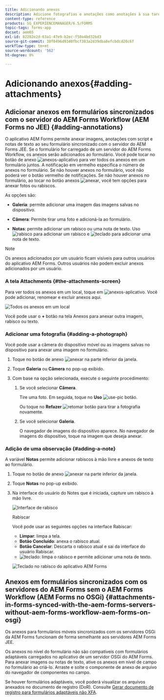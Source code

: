 ```yaml
---
title: Adicionando anexos
description: Adicione fotografias e anotações como anotações à sua tarefa no aplicativo AEM Forms
content-type: reference
products: SG_EXPERIENCEMANAGER/6.5/FORMS
topic-tags: forms-app
docset: aem65
exl-id: 82282e2d-63a1-47e9-b2ec-f50a4bd32bd3
source-git-commit: 38f0496d9340fbcf383a2d39dba8efcbdcd20c6f
workflow-type: tm+mt
source-wordcount: '562'
ht-degree: 0%

---
```


# Adicionando anexos{#adding-attachments}

## Adicionar anexos em formulários sincronizados com o servidor do AEM Forms Workflow (AEM Forms no JEE) {#adding-annotations}

O aplicativo AEM Forms permite anexar imagens, anotações com script e notas de texto ao seu formulário sincronizado com o servidor do AEM Forms JEE. Se o formulário for carregado de um servidor do AEM Forms Workflow, os anexos serão adicionados ao formulário. Você pode tocar no botão de anexo ![anexos-aplicativo](assets/attachments-app.png) para ver todos os anexos em um formulário juntos. A notificação em vermelho especifica o número de anexos no formulário. Se não houver anexos no formulário, você não poderá ver o botão vermelho de notificações. Se não houver anexos no formulário, ao tocar no botão anexos ![anexar](assets/attch.png), você tem opções para anexar fotos ou rabiscos.

As opções são:

* **Galeria**: permite adicionar uma imagem das imagens salvas no dispositivo.

* **Câmera**: Permite tirar uma foto e adicioná-la ao formulário.

* **Notas**: permite adicionar um rabisco ou uma nota de texto. Uso ![rabisco](assets/scribble.png) para adicionar um rabisco e ![teclado](assets/keyboard.png) para adicionar uma nota de texto.

>[!NOTE]
>
>Os anexos adicionados por um usuário ficam visíveis para outros usuários do aplicativo AEM Forms. Outros usuários não podem excluir anexos adicionados por um usuário.
>

### A tela Attachments {#the-attachments-screen}

Para ver todos os anexos em um local, toque em ![anexos-aplicativo](assets/attachments-app.png). Você pode adicionar, renomear e excluir anexos aqui.

![Todos os anexos em um local](assets/attachments-screen.png)

Você pode usar o **+** botão na tela Anexos para anexar outra imagem, rabisco ou texto.

### Adicionar uma fotografia {#adding-a-photograph}

Você pode usar a câmera do dispositivo móvel ou as imagens salvas no dispositivo para anexar uma imagem no formulário.

1. Toque no botão de anexo ![anexar](assets/attch.png) na parte inferior da janela.
1. Toque **Galeria** ou **Câmera** no pop-up exibido.
1. Com base na opção selecionada, execute o seguinte procedimento:

   1. Se você selecionar **Câmera**.

      Tire uma foto. Em seguida, toque no **Uso** ![use-pic](assets/use-pic.png) botão.

      Ou toque no **Refazer** ![retomar](assets/retake.png) botão para tirar a fotografia novamente.

   1. Se você selecionar **Galeria**.

      O navegador de imagens do dispositivo aparece. No navegador de imagens do dispositivo, toque na imagem que deseja anexar.

### Adição de uma observação {#adding-a-note}

A variável **Notas** permite adicionar rabiscos à mão livre e anexos de texto ao formulário.

1. Toque no botão de anexo ![anexar](assets/attch.png) na parte inferior da janela.
1. Toque **Notas** no pop-up exibido.
1. Na interface do usuário do Notes que é iniciada, capture um rabisco à mão livre.

   ![Interface de rabisco](assets/scribble-ui.png)

   Rabiscar

   Você pode usar as seguintes opções na interface Rabiscar:

   * **Limpar**: limpa a tela.
   * **Botão Concluído**: anexa o rabisco atual.
   * **Botão Cancelar**: Descarta o rabisco atual e sai da interface do usuário Rabiscar.
   * ![teclado](assets/keyboard.png): limpa o rabisco e permite adicionar uma nota de texto.

   ![Teclado no rabisco do aplicativo AEM Forms](assets/keyboard-inapp.png)

## Anexos em formulários sincronizados com os servidores do AEM Forms sem o AEM Forms Workflow (AEM Forms no OSGi) {#attachments-in-forms-synced-with-the-aem-forms-servers-without-aem-forms-workflow-aem-forms-on-osgi}

Os anexos para formulários móveis sincronizados com os servidores OSGi da AEM Forms funcionam de forma semelhante aos servidores AEM Forms JEE.

Os anexos no nível do formulário não são compatíveis com formulários adaptáveis carregados no aplicativo de um servidor OSGi do AEM Forms. Para anexar imagens ou notas de texto, ative os anexos em nível de campo no formulário ao criá-lo. Arraste e solte o componente de anexo de arquivo do navegador de componentes no campo.

Se houver formulários adaptáveis, você poderá visualizar os arquivos anexados no documento de registro (DoR). Consulte [Gerar documento de registro para formulários adaptáveis não XFA](../../forms/using/generate-document-of-record-for-non-xfa-based-adaptive-forms.md).
